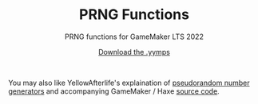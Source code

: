 <h1 align="center">PRNG Functions</h1>

<p align="center">PRNG functions for GameMaker LTS 2022</p>

<p align="center"><a href="https://github.com/JujuAdams/PRNG-Functions/releases/">Download the .yymps</a></p>

&nbsp;

You may also like YellowAfterlife's explaination of [pseudorandom number generators](https://yal.cc/gamemaker-custom-prngs/) and accompanying GameMaker / Haxe [source code](https://github.com/YAL-GameMaker/prng).
